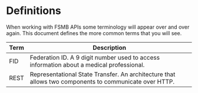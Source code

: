 # Definitions

When working with FSMB APIs some terminology will appear over and over again. This document defines the more common terms that you will see.

| Term | Description |
| - | - |
| FID | Federation ID. A 9 digit number used to access information about a medical professional. |
| REST | Representational State Transfer. An architecture that allows two components to communicate over HTTP. |
